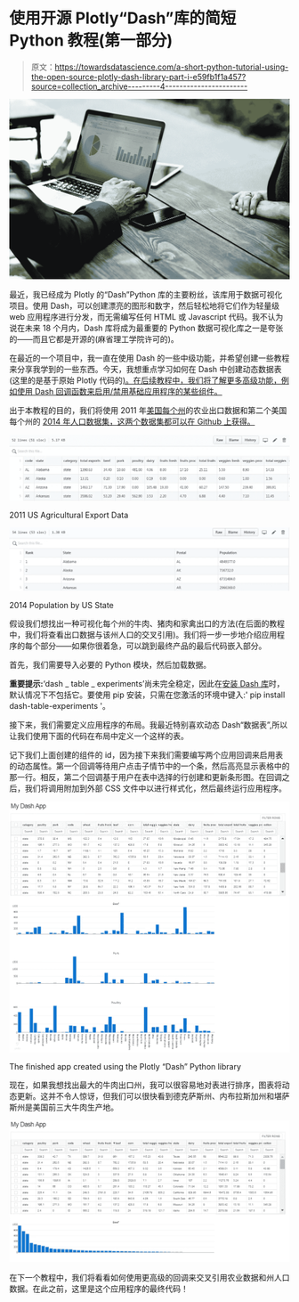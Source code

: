 # 使用开源 Plotly“Dash”库的简短 Python 教程(第一部分)

> 原文：<https://towardsdatascience.com/a-short-python-tutorial-using-the-open-source-plotly-dash-library-part-i-e59fb1f1a457?source=collection_archive---------4----------------------->

![](img/edd966bbc1ee1fc26b946529b3829245.png)

最近，我已经成为 Plotly 的“Dash”Python 库的主要粉丝，该库用于数据可视化项目。使用 Dash，可以创建漂亮的图形和数字，然后轻松地将它们作为轻量级 web 应用程序进行分发，而无需编写任何 HTML 或 Javascript 代码。我不认为说在未来 18 个月内，Dash 库将成为最重要的 Python 数据可视化库之一是夸张的——而且它都是开源的(麻省理工学院许可的)。

在最近的一个项目中，我一直在使用 Dash 的一些中级功能，并希望创建一些教程来分享我学到的一些东西。今天，我想重点学习如何在 Dash 中创建动态数据表(这里的是基于原始 Plotly 代码的[)。在后续教程中，我们将了解更多高级功能，例如使用 Dash 回调函数来启用/禁用基础应用程序的某些组件。](https://github.com/plotly/dash-table-experiments/blob/master/usage.py)

出于本教程的目的，我们将使用 2011 年[美国每个州](https://github.com/plotly/datasets/blob/master/2011_us_ag_exports.csv)的农业出口数据和第二个美国每个州的 [2014 年人口数据集，这两个数据集都可以在 Github 上获得。](https://github.com/plotly/datasets/blob/master/2014_usa_states.csv)

![](img/cedf7ab9c6951ff8f18ee23f0ed7116d.png)

2011 US Agricultural Export Data

![](img/7821bda7bd1a04e6368f72c13e67cf5f.png)

2014 Population by US State

假设我们想找出一种可视化每个州的牛肉、猪肉和家禽出口的方法(在后面的教程中，我们将查看出口数据与该州人口的交叉引用)。我们将一步一步地介绍应用程序的每个部分——如果你很着急，可以跳到最终产品的最后代码嵌入部分。

首先，我们需要导入必要的 Python 模块，然后加载数据。

**重要提示:**‘dash _ table _ experiments’尚未完全稳定，因此在[安装 Dash 库](https://dash.plot.ly/installation)时，默认情况下不包括它。要使用 pip 安装，只需在您激活的环境中键入:' pip install dash-table-experiments '。

接下来，我们需要定义应用程序的布局。我最近特别喜欢动态 Dash“数据表”,所以让我们使用下面的代码在布局中定义一个这样的表。

记下我们上面创建的组件的 id，因为接下来我们需要编写两个应用回调来启用表的动态属性。第一个回调等待用户点击子情节中的一个条，然后高亮显示表格中的那一行。相反，第二个回调基于用户在表中选择的行创建和更新条形图。在回调之后，我们将调用附加到外部 CSS 文件中以进行样式化，然后最终运行应用程序。

![](img/32953d7962e165c20aa269d444685e11.png)

The finished app created using the Plotly “Dash” Python library

现在，如果我想找出最大的牛肉出口州，我可以很容易地对表进行排序，图表将动态更新。这并不令人惊讶，但我们可以很快看到德克萨斯州、内布拉斯加州和堪萨斯州是美国前三大牛肉生产地。

![](img/c58fa441ab15374ed8cb9ef97f4768e5.png)

在下一个教程中，我们将看看如何使用更高级的回调来交叉引用农业数据和州人口数据。在此之前，这里是这个应用程序的最终代码！